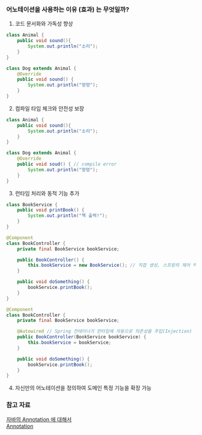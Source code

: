 ### 어노테이션을 사용하는 이유 (효과) 는 무엇일까?
1. 코드 문서화와 가독성 향상
```java
class Animal {
    public void sound(){
        System.out.println("소리");
    }
}

class Dog extends Animal {
    @Override
    public void sound() {
        System.out.println("멍멍");
    }
}
```
2. 컴파일 타임 체크와 안전성 보장
```java
class Animal {
    public void sound(){
        System.out.println("소리");
    }
}

class Dog extends Animal {
    @Override
    public void soud() { // compile error
        System.out.println("멍멍");
    }
}
```
3. 런타임 처리와 동적 기능 추가
```java
class BookService {
    public void printBook() {
        System.out.println("책 출력!");
    }
}

@Component
class BookController {
    private final BookService bookService;

    public BookController() {
        this.bookService = new BookService(); // 직접 생성, 스프링의 제어 역전(IoC) 원칙 위반
    }

    public void doSomething() {
        bookService.printBook();
    }
}

@Component
class BookController {
    private final BookService bookService;

    @Autowired // Spring 컨테이너가 런타임에 자동으로 의존성을 주입(Injection)
    public BookController(BookService bookService) {
        this.bookService = bookService;
    }

    public void doSomething() {
        bookService.printBook();
    }
}
```

4. 자신만의 어노테이션을 정의하여 도메인 특정 기능을 확장 가능



### 참고 자료
[자바의 Annotation 에 대해서](https://www.inflearn.com/blogs/6509?srsltid=AfmBOoqjhvbV0OA4THgQyj1_KT8bFSOrB_r_pHXtxXSwUsDMsl4z78it)  
[Annotation](https://github.com/rhoeunbin/TIL/blob/aa35ead5767aff88ea61ed828fb1698111ffdf2e/Spring/Annotation.md?plain=1#L4)  